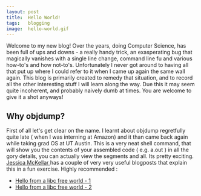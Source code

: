 ```yaml
---
layout: post
title:  Hello World!
tags:   blogging
image:  hello-world.gif
---
```


Welcome to my new blog! Over the years, doing Computer Science, has been full of ups and downs - a really handy trick, an exasperating bug that magically vanishes with a single line change, command line fu and various how-to's and how not-to's. Unfortunately I never got around to having all that put up where I could refer to it when I came up again the same wall again. This blog is primarily created to remedy that situation, and to record all the other interesting stuff I will learn along the way. Due this it may seem quite incoherent, and probably naively dumb at times. You are welcome to give it a shot anyways! 

## Why objdump?

First of all let's get clear on the name. I learnt about objdump regretfully quite late ( when  I was interning at Amazon) and it than came back again while taking grad OS at UT Austin. This is a very neat shell command, that will show you the contents of your assembled code ( e.g. a.out ) in all the gory details, you can actually view the segments and all. Its pretty exciting. <a href='http://web.mit.edu/jesstess/'>Jessica McKellar  </a>has a couple of very very useful blogposts that explain this in a fun exercise. Highly recommended : 

- [Hello from a libc free world - 1](http://blogs.oracle.com/ksplice/entry/hello_from_a_libc_free)
- [Hello from a libc free world - 2](https://blogs.oracle.com/ksplice/entry/hello_from_a_libc_free1)
